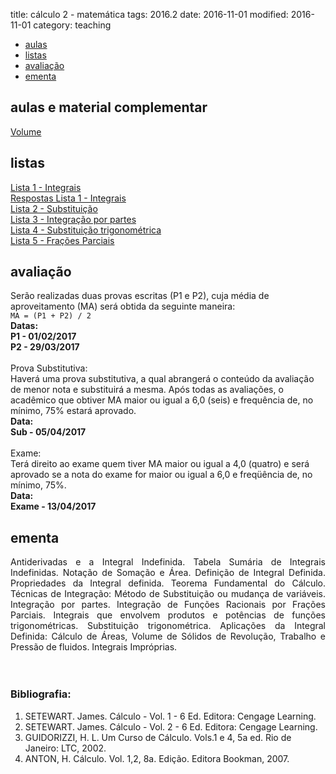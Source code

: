 title: cálculo 2 - matemática
tags: 2016.2
date: 2016-11-01
modified: 2016-11-01
category: teaching

<!-- Header -->
<section>
	<ul class="actions">
		<li><a href="#classes" class="button scrolly">aulas</a></li>
		<li><a href="#exercises" class="button scrolly">listas</a></li>
		<li><a href="#exams" class="button scrolly">avaliação</a></li>
		<li><a href="#silabus" class="button scrolly">ementa</a></li>
	</ul>
</section>

<!-- Classes -->
<section id="classes">
	<h2>aulas e material complementar</h2>
	<div class="row">
		<article class="12u 12u$(xsmall) work-item">
			<a href="{static}/aulas/volume.pdf">Volume</a><br>
		</article>
	</div>
</section>

<!-- Exercises -->
<section id="exercises">
	<h2>listas</h2>
	<div class="row">
		<article class="12u 12u$(xsmall) work-item">
			<!-- em breve... -->
			<a href="{static}/listas/integrais.pdf">Lista 1 - Integrais</a><br>
			<a href="{static}/listas/integrais-sol.pdf">Respostas Lista 1 - Integrais</a><br>
			<a href="{static}/listas/substituicao.pdf">Lista 2 - Substituição</a><br>
			<a href="{static}/listas/por-partes.pdf">Lista 3 - Integração por partes</a><br>
			<a href="{static}/listas/sub-trigonometrica.pdf">Lista 4 - Substituição trigonométrica</a><br>
			<a href="{static}/listas/fracoes-parciais.pdf">Lista 5 - Frações Parciais</a><br>
		</article>
	</div>
</section>

<!-- Exams -->
<section id="exams">
	<h2>avaliação</h2>
	<div class="row">
		<article class="12u 12u$(xsmall) work-item">
			Serão realizadas duas provas escritas (P1 e P2), cuja média de
			aproveitamento (MA) será obtida da seguinte maneira:<br />
			<code>MA = (P1 + P2) / 2</code><br />
			<b>Datas:<br />
				P1 - 01/02/2017<br />
				P2 - 29/03/2017</b><br />
			<br />
			Prova Substitutiva:<br />
			Haverá uma prova substitutiva, a qual abrangerá o conteúdo da avaliação de menor nota e substituirá a mesma.
			Após todas as avaliações, o acadêmico que obtiver MA maior ou igual a 6,0 (seis) e frequência de, no mínimo, 75% estará aprovado. <br/>
			<b>Data:<br />
				Sub - 05/04/2017</b><br />
			<br />
			Exame:<br />
			Terá direito ao exame quem tiver MA maior ou igual a 4,0 (quatro) e será
			aprovado se a nota do exame for maior ou igual a 6,0 e freqüência de, no mínimo, 75%.<br />
			<b>Data:<br />
				Exame - 13/04/2017</b><br />
		</article>
	</div>
</section>

<!-- Silabus -->
<section id="silabus">
	<h2>ementa</h2>
	<div class="row">
		<article class="12u 12u$(xsmall) work-item">
			<div align="justify">Antiderivadas e a Integral Indefinida. Tabela Sumária de Integrais Indefinidas. Notação de Somação e
				Área. Definição de Integral Definida. Propriedades da Integral definida. Teorema Fundamental do
				Cálculo. Técnicas de Integração: Método de Substituição ou mudança de variáveis. Integração por
				partes. Integração de Funções Racionais por Frações Parciais. Integrais que envolvem produtos e
				potências de funções trigonométricas. Substituição trigonométrica. Aplicações da Integral Definida:
				Cálculo de Áreas, Volume de Sólidos de Revolução, Trabalho e Pressão de fluidos. Integrais
				Impróprias.</div>
			<br /><br />
			<h3>Bibliografia:</h3>
			<ol>
				<li>SETEWART. James. Cálculo - Vol. 1 - 6 Ed. Editora: Cengage Learning.</li>
				<li>SETEWART. James. Cálculo - Vol. 2 - 6 Ed. Editora: Cengage Learning.</li>
				<li>GUIDORIZZI, H. L. Um Curso de Cálculo. Vols.1 e 4, 5a ed. Rio de Janeiro: LTC, 2002.</li>
				<li>ANTON, H. Cálculo. Vol. 1,2, 8a. Edição. Editora Bookman, 2007.</li>
			</ol>
		</article>
	</div>
</section>
